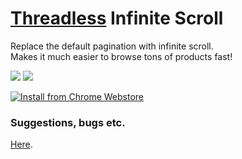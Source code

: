 # [Threadless](https://www.threadless.com) Infinite Scroll
Replace the default pagination with infinite scroll.<BR>
Makes it much easier to browse tons of products fast!

![](http://i.imgur.com/NH1zQtD.gif) ![](https://upload.wikimedia.org/wikipedia/en/e/e9/Threadless_Logo.png)

[![Install from Chrome Webstore](https://developer.chrome.com/webstore/images/ChromeWebStore_Badge_v2_340x96.png)](https://chrome.google.com/webstore/detail/threadless-infinite-scrol/ondleindhpngkdmnpipaionlacdhbcaj)

### Suggestions, bugs etc.
[Here](https://github.com/arieljannai/threadless-infinite-scroll-chrome-extension/issues).